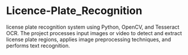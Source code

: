 # Licence-Plate_Recognition
license plate recognition system using Python, OpenCV, and Tesseract OCR. The project processes input images or video to detect and extract license plate regions, applies image preprocessing techniques, and performs text recognition.
